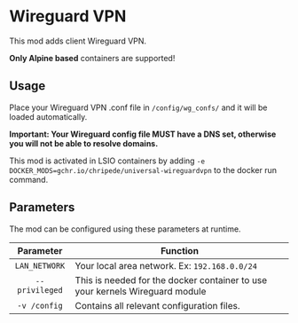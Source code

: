 # Wireguard VPN

This mod adds client Wireguard VPN.

**Only Alpine based** containers are supported!

## Usage

Place your Wireguard VPN .conf file in `/config/wg_confs/` and it will be loaded automatically.

**Important: Your Wireguard config file MUST have a DNS set, otherwise you will not be able to resolve domains.**

This mod is activated in LSIO containers by adding `-e DOCKER_MODS=gchr.io/chripede/universal-wireguardvpn` to the docker run command.

## Parameters

The mod can be configured using these parameters at runtime.

|   Parameter    | Function                                                                     |
| :------------: | ---------------------------------------------------------------------------- |
| `LAN_NETWORK`  | Your local area network. Ex: `192.168.0.0/24`                                |
| `--privileged` | This is needed for the docker container to use your kernels Wireguard module |
|  `-v /config`  | Contains all relevant configuration files.                                   |

